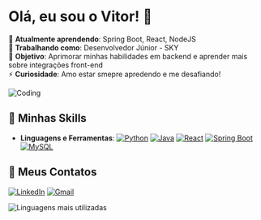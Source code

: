 # Olá, eu sou o Vitor! 👋

🌱 **Atualmente aprendendo**: Spring Boot, React, NodeJS<br>
💼 **Trabalhando como**: Desenvolvedor Júnior - SKY<br>
🎯 **Objetivo**: Aprimorar minhas habilidades em backend e aprender mais sobre integrações front-end<br> 
⚡ **Curiosidade**: Amo estar smepre apredendo e me desafiando!

![Coding](https://media.giphy.com/media/4rZA5D22301iMgrUNd/giphy.gif)

## 🚀 Minhas Skills
- **Linguagens e Ferramentas**:
  [![Python](https://skillicons.dev/icons?i=python)](https://skillicons.dev)
  [![Java](https://skillicons.dev/icons?i=java)](https://skillicons.dev)
  [![React](https://skillicons.dev/icons?i=react)](https://skillicons.dev)
  [![Spring Boot](https://skillicons.dev/icons?i=spring)](https://skillicons.dev)
  [![MySQL](https://skillicons.dev/icons?i=mysql)](https://skillicons.dev)
  
## 🔗 Meus Contatos
[![LinkedIn](https://img.shields.io/badge/LinkedIn-0077B5?style=for-the-badge&logo=linkedin&logoColor=white)](https://www.linkedin.com/in/vitor-alves-484932230/)
[![Gmail](https://img.shields.io/badge/Gmail-D14836?style=for-the-badge&logo=gmail&logoColor=white)](vitoralves0801@gmail.com)

![Linguagens mais utilizadas](https://github-readme-stats.vercel.app/api/top-langs/?username=vitu1415&layout=compact&theme=radical)
